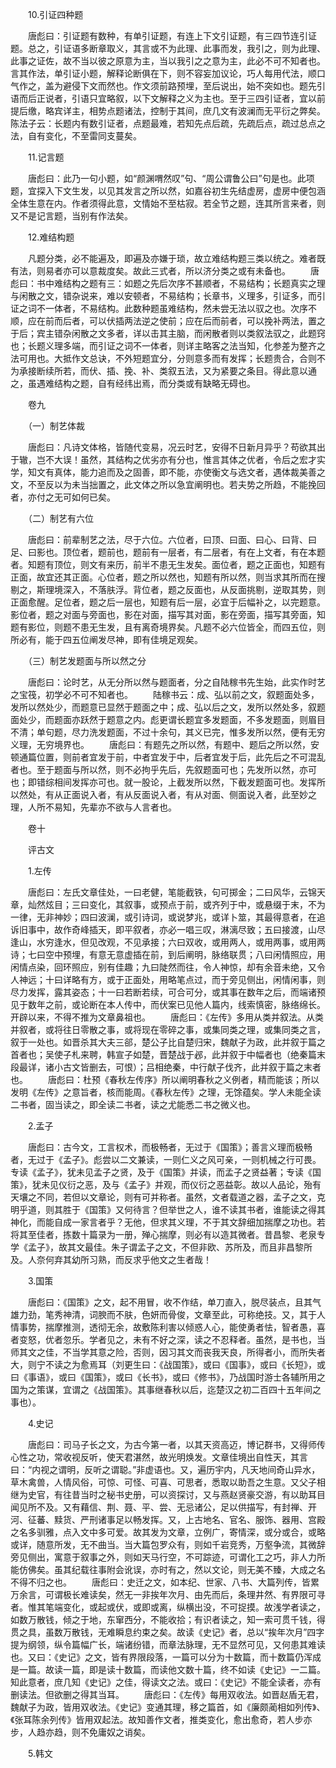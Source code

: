 <!-- { "loadSidebar": true } -->
　　10.引证四种题

　　唐彪曰：引证题有数种，有单引证题，有连上下文引证题，有三四节连引证题。总之，引证语多断章取义，其言或不为此理、此事而发，我引之，则为此理、此事之证佐，故不当以彼之原意为主，当以我引之之意为主，此必不可不知者也。言其作法，单引证小题，解释论断俱在下，则不容妄加议论，巧人每用代法，顺口气作之，盖为避侵下文而然也。作文须前路预埋，至后说出，始不突如也。题先引语而后正说者，引语只宜略叙，以下文解释之义为主也。至于三四引证者，宜以前提后缴，略宾详主，相势点题诸法，控制于其间，庶几文有波澜而无平衍之弊矣。陈法子云：长题内有数引证者，点题最难，若知先点后疏，先疏后点，疏过总点之法，自有变化，不至雷同支蔓矣。

　　11.记言题

　　唐彪曰：此乃一句小题，如“颜渊喟然叹”句、“周公谓鲁公曰”句是也。此项题，宜探入下文生发，以见其发言之所以然，如嘉谷初生先结虚房，虚房中便包涵全体生意在内。作者须得此意，文情始不至枯寂。若全节之题，连其所言来者，则又不是记言题，当别有作法矣。

　　12.难结构题

　　凡题分类，必不能遍及，即遍及亦嫌于琐，故立难结构题三类以统之。难者既有法，则易者亦可以意裁度矣。故此三式者，所以济分类之或有未备也。
　　唐彪曰：书中难结构之题有三：如题之先后次序不甚顺者，不易结构；长题真实之理与闲散之文，错杂说来，难以安顿者，不易结构；长章书，义理多，引证多，而引证之词不一体者，不易结构。此数种题虽难结构，然未尝无法以驭之也。次序不顺，应在前而后者，可以伏插两法逆之使前；应在后而前者，可以挽补两法，置之于后；宾主错杂闲散之文多者，详以击其主脑，而闲散者则以类叙法驭之，此题窍也；长题义理多端，而引证之词不一体者，则详主略客之法当知，化参差为整齐之法可用也。大抵作文总诀，不外短题宜分，分则意多而有发挥；长题贵合，合则不为承接断续所若，而伏、插、挽、补、类叙五法，又为紧要之条目。得此意以通之，虽遇难结构之题，自有经纬出焉，而分类或有缺略无碍也。

　　卷九

　　（一）制艺体裁

　　唐彪曰：凡诗文体格，皆随代变易，况云时艺，安得不日新月异乎？苟欲其出于辙，岂不大误！虽然，其结构之优劣亦有分也，惟言其体之优者，令后之宏才实学，知文有真体，能力追而及之固善，即不能，亦使衡文与选文者，遇体裁美善之文，不至反以为未当拙置之，此文体之所以急宜阐明也。若夫势之所趋，不能挽回者，亦付之无可如何已矣。

　　（二）制艺有六位

　　唐彪曰：前辈制艺之法，尽于六位。六位者，曰顶、曰面、曰心、曰背、曰足、曰影也。顶位者，题前也，题前有一层者，有二层者，有在上文者，有在本题者。知题有顶位，则文有来历，前半不患无生发矣。面位者，题之正面也，知题有正面，故宜还其正面。心位者，题之所以然也，知题有所以然，则当求其所而在搜剔之，斯理境深入，不落肤浮。背位者，题之反面也，从反面挑剔，逆取其势，则正面愈醒。足位者，题之后一层也，知题有后一层，必宜于后幅补之，以完题意。影位者，题之对面与旁面也，影在对面，描写其对面，影在旁面，描写其旁面，知题有影位，则题不患无生发，且有离奇境界矣。凡题不必六位皆全，而四五位，则所必有，能于四五位阐发尽神，即有佳境足观矣。

　　（三）制艺发题面与所以然之分

　　唐彪曰：论时艺，从无分所以然与题面者，分之自陆稼书先生始，此实作时艺之宝筏，初学必不可不知者也。
　　陆稼书云：成、弘以前之文，叙题面处多，发所以然处少，而题意已显然于题面之中；成、弘以后之文，发所以然处多，叙题面处少，而题面亦跃然于题意之内。彪更谓长题宜多发题面，不多发题面，则眉目不清；单句题，尽力洗发题面，不过十余句，其义已完，惟多发所以然，便有无穷义理，无穷境界也。
　　唐彪曰：有题先之所以然，有题中、题后之所以然，安顿通篇位置，则前者宜发于前，中者宜发于中，后者宜发于后，此先后之不可混乱者也。至于题面与所以然，则不必拘乎先后，先叙题面可也；先发所以然，亦可也；即错综相间发挥亦可也。就一股论，上截发所以然，下截发题面可也。发挥所以然处，有从正面说入者，有从反面说入者，有从对面、侧面说入者，此至妙之理，人所不易知，先辈亦不欲与人言者也。

　　卷十

　　评古文

　　1.左传

　　唐彪曰：左氏文章佳处，一曰老健，笔能截铁，句可掷金；二曰风华，云锦天章，灿然炫目；三曰变化，其叙事，或预点于前，或齐列于中，或悬缀于末，不为一律，无非神妙；四曰波澜，或引诗词，或说梦兆，或详卜筮，其最得意者，在追诉旧事中，故作奇峰插天，即平叙者，亦必一唱三叹，淋漓尽致；五曰接渡，山尽逢山，水穷逢水，但见改观，不见承接；六曰双收，或用两人，或用两事，或用两诗；七曰空中预埋，有意无意虚插在前，到后阐明，脉络联贯；八曰闲情照应，用闲情点染，回环照应，别有佳趣；九曰陡然而往，令人神惊，却有余音未绝，又令人神远；十曰详略有方，或于正面处，用略笔点过，而于旁见侧出，闲情闲事，则尽力发挥，露其姿态；十一曰若断若续，可合可分，或其事在数年之后，而端诸预见于数年之前，或论断在本人传中，而伏案已见他人篇内，线索慎密，脉络绵长。开辟以来，不得不推为文章鼻祖也。
　　唐彪曰：《左传》多用从类并叙法。从类并叙者，或将往日零散之事，或将现在零碎之事，或集同类之理，或集同类之言，叙于一处也。如晋杀其大夫三郤，楚公子比自楚归宋，魏献子为政，此并叙于篇之首者也；吴使子札来聘，韩宣子如楚，晋楚战于邲，此并叙于中幅者也（绝秦篇末段最详，诸小古文皆删去，可恨）；吕相绝秦，中行献子伐齐，此并叙于篇之末者也。
　　唐彪曰：杜预《春秋左传序》所以阐明春秋之义例者，精而能该；所以发明《左传》之意旨者，核而能周。《春秋左传》之理，无馀蕴矣。学人未能全读二书者，固当读之，即全读二书者，读之尤能悉二书之微义也。

　　2.孟子

　　唐彪曰：古今文，工言权术，而极畅者，无过于《国策》；善言义理而极畅者，无过于《孟子》。彪尝以二文兼读，一则仁义之风可亲，一则机械之行可畏。专读《孟子》，犹未见孟子之贤，及于《国策》并读，而孟子之贤益著；专读《国策》，犹未见仪衍之恶，及与《孟子》并观，而仪衍之恶益彰。故以人品论，殆有天壤之不同，若但以文章论，则有可并称者。虽然，文者载道之器，孟子之文，克明乎道，则其胜于《国策》又何待言？但举世之人，谁不读其书者，谁能读之得其神化，而能自成一家言者乎？无他，但求其义理，不于其文辞细加揣摩之功也。若将其至佳者，拣数十篇录为一册，殚心揣摩，则必有以造其微者。昔昌黎、老泉专学《孟子》，故其文最佳。朱子谓孟子之文，不但非欧、苏所及，而且非昌黎所及。人奈何弃其幼所习熟，而反求乎他文之生者哉！

　　3.国策

　　唐彪曰：《国策》之文，起不用冒，收不作结，单刀直入，脱尽装点，且其气雄力劲，笔秀神清，词腴而不肤，色妍而骨俊，文章至此，可称绝技。又，其于人情事势，揣摩推测，透彻无余，故敷陈利害以倾惑人心，能使勇者怯，智者愚，喜者变怒，优者忽乐。学者见之，未有不好之深，读之不忍释者。虽然，是书也，当师其文之佳，不当学其意之险，否则，因习其文而丧我天良，所得者小，而所失者大，则宁不读之为愈焉耳（刘更生曰：《战国策》，或曰《国事》，或曰《长短》，或曰《事语》，或曰《国策》，或曰《长书》，或曰《修书》，乃战国时游士各辅所用之国为之策谋，宜谓之《战国策》。其事继春秋以后，迄楚汉之初二百四十五年间之事也）。

　　4.史记

　　唐彪曰：司马子长之文，为古今第一者，以其天资高迈，博记群书，又得师传心性之功，常收视反听，使天君湛然，故光明焕发。文章佳境出自性天，其言曰：“内视之谓明，反听之谓聪。”非虚语也。又，遍历宇内，凡天地间奇山异水，草木禽兽，人情风俗，可惊、可怪、可喜、可思者，悉取以助吾之生意。又父子相继为史官，有往昔当时之秘书史册，可以资探讨，又与燕赵贤豪交游，有以助耳目闻见所不及。又有藉信、荆、聂、平、尝、无忌诸公，足以供描写，有封禅、开河、征蕃、黩货、严刑诸事足以畅发挥。又，上古地名、官名、服饰、器用、宫殿之名多驯雅，点入文中多可爱。故其发为文章，立例广，寄情深，或分或合，或略或详，随意所发，无不曲当。当大篇包罗众有，则如千岩竞秀，万壑争流，其微辞旁见侧出，寓意于叙事之外，则如天马行空，不可踪迹，可谓化工之巧，非人力所能仿佛矣。虽其纪载往事附会讹误，亦时有之，然以文论，则无美不臻，大成之名不得不归之也。
　　唐彪曰：史迁之文，如本纪、世家、八书、大篇列传，皆累万余言，可谓极长难读矣，然无一非挨年次月、由先而后，条理井然、有界限可寻者。惟其笔端变化，或起或伏，或即或离，纵横出没，不可捉摸。故浅学者读之，如数万散钱，倾之于地，东窜西分，不能收拾；有识者读之，知一索可贯千钱，得贯之具，虽数万散钱，无难瞬息约束之矣。故读《史记》者，总以“挨年次月”四字提为纲领，纵令篇幅广长，端诸纷错，而章法脉理，无不显然可见，又何患其难读也。又曰：《史记》之文，皆有界限段落，一篇可以分为十数篇，而十数篇仍浑成是一篇。故读一篇，即是读十数篇，而读他文数十篇，终不如读《史记》一二篇。知此意者，庶几知《史记》之佳，得读文之法。或曰：《史记》不能全读者，亦有删读法。但欲删之得其当耳。
　　唐彪曰：《左传》每用双收法。如晋赵盾无君，魏献子为政，皆用双收法。《史记》变通其理，移之篇首，如《廉颇蔺相如列传》、《张耳陈余列传》皆用双起法。故知善作文者，推类变化，愈出愈奇，若人步亦步，人趋亦趋，则不免庸奴之诮矣。

　　5.韩文

